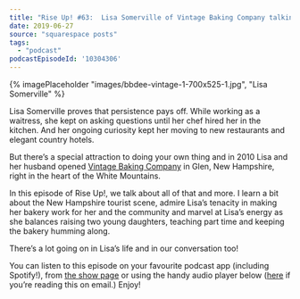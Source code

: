 ```yaml
---
title: "Rise Up! #63:  Lisa Somerville of Vintage Baking Company talking Pastry, Elegant Hotels and Making a Small Bakery Work"
date: 2019-06-27
source: "squarespace posts"
tags: 
  - "podcast"
podcastEpisodeId: '10304306'
---
```

{% imagePlaceholder "images/bbdee-vintage-1-700x525-1.jpg", "Lisa Somerville" %}
 

Lisa Somerville proves that persistence pays off. While working as a waitress, she kept on asking questions until her chef hired her in the kitchen. And her ongoing curiosity kept her moving to new restaurants and elegant country hotels.

But there’s a special attraction to doing your own thing and in 2010 Lisa and her husband opened [Vintage Baking Company](https://www.vintagebakingcompany.com/) in Glen, New Hampshire, right in the heart of the White Mountains.

In this episode of Rise Up!, we talk about all of that and more. I learn a bit about the New Hampshire tourist scene, admire Lisa’s tenacity in making her bakery work for her and the community and marvel at Lisa’s energy as she balances raising two young daughters, teaching part time and keeping the bakery humming along.

There’s a lot going on in Lisa’s life and in our conversation too!

You can listen to this episode on your favourite podcast app (including Spotify!), from [the show page](http://riseuppod.com/rise-up-63-lisa-somerville) or using the handy audio player below ([here](/blog/rise-up-63-lisa-somerville) if you’re reading this on email.) Enjoy!

